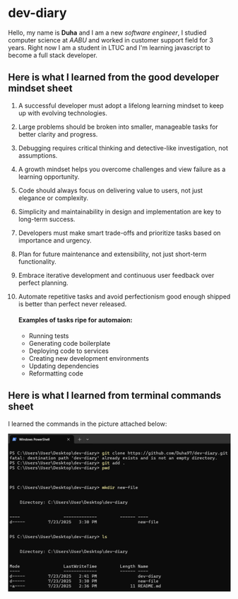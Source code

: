 # dev-diary

Hello, my name is **Duha** and I am a new *software engineer*, I studied computer science at _AABU_ and worked in customer support field for 3 years.
Right now I am a student in LTUC and I'm learning javascript to become a full stack developer.

## Here is what I learned from the good developer mindset sheet

 1. A successful developer must adopt a lifelong learning mindset to keep up with evolving technologies.

 2. Large problems should be broken into smaller, manageable tasks for better clarity and progress.

 3. Debugging requires critical thinking and detective-like investigation, not assumptions.

 4. A growth mindset helps you overcome challenges and view failure as a learning opportunity.

 5. Code should always focus on delivering value to users, not just elegance or complexity.

 6. Simplicity and maintainability in design and implementation are key to long-term success.

 7. Developers must make smart trade-offs and prioritize tasks based on importance and urgency.

 8. Plan for future maintenance and extensibility, not just short-term functionality.

 9. Embrace iterative development and continuous user feedback over perfect planning.

 10. Automate repetitive tasks and avoid perfectionism good enough shipped is better than perfect never released.

     #### Examples of tasks ripe for automaion:

        - Running tests
        - Generating code boilerplate
        - Deploying code to services
        - Creating new development environments
        - Updating dependencies
        - Reformatting code

## Here is what I learned from terminal commands sheet 

I learned the commands in the picture attached below:

![Screenshot of my terminal screen](./dev.png)



